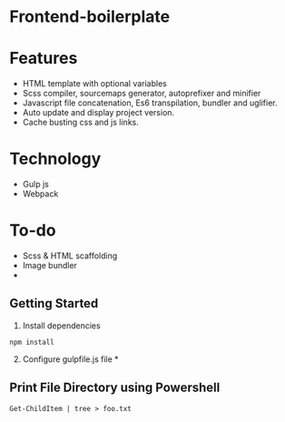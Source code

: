 # Frontend-boilerplate
# Features
* HTML template with optional variables
* Scss compiler, sourcemaps generator, autoprefixer and minifier
* Javascript file concatenation, Es6 transpilation, bundler and uglifier.
* Auto update and display project version.
* Cache busting css and js links.
# Technology
* Gulp js
* Webpack
# To-do
* Scss & HTML scaffolding
* Image bundler
* 
## Getting Started
1. Install dependencies
```
npm install
```
2. Configure gulpfile.js file
    *  
## Print File Directory using Powershell
```
Get-ChildItem | tree > foo.txt
```